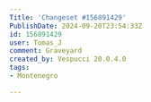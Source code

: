 ```yaml
---
Title: 'Changeset #156891429'
PublishDate: 2024-09-20T23:54:33Z
id: 156891429
user: Tomas_J
comment: Graveyard
created_by: Vespucci 20.0.4.0
tags:
- Montenegro

---
```


